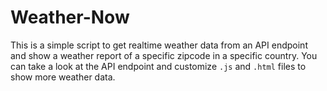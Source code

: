 # Weather-Now
This is a simple script to get realtime weather data from an API endpoint and show a weather report of a specific zipcode in a specific country. You can take a look at the API endpoint and customize ```.js``` and ```.html``` files to show more weather data.
